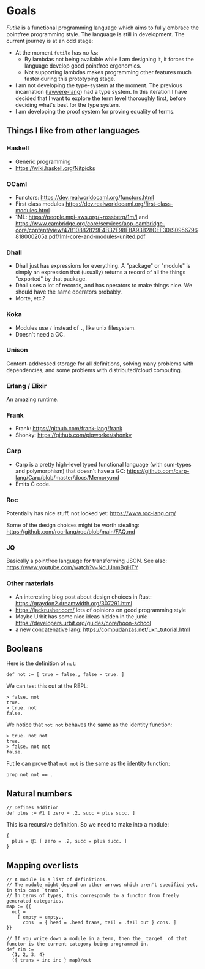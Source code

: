 # Goals

_Futile_ is a functional programming language which aims to fully embrace the
pointfree programming style. The language is still in development. The current journey is at an odd stage:
- At the moment `futile` has no λs:
  - By lambdas not being available while I am designing it, it forces the language develop good pointfree ergonomics.
  - Not supporting lambdas makes programming other features much faster during
    this prototyping stage.
- I am not developing the type-system at the moment. The previous incarnation ([lawvere-lang](https://github.com/jameshaydon/lawvere "GitHub")) had a type system. In this iteration I have decided that I want to explore the term level thoroughly first, before deciding what's best for the type system.
- I am developing the proof system for proving equality of terms.

## Things I like from other languages

### Haskell

- Generic programming
- https://wiki.haskell.org/Nitpicks

### OCaml

- Functors: https://dev.realworldocaml.org/functors.html
- First class modules https://dev.realworldocaml.org/first-class-modules.html
- 1ML: https://people.mpi-sws.org/~rossberg/1m/l and https://www.cambridge.org/core/services/aop-cambridge-core/content/view/47B10882829E4B32F98FBA93B28CEF30/S0956796818000205a.pdf/1ml-core-and-modules-united.pdf

### Dhall

- Dhall just has expressions for everything. A "package" or "module" is simply an expression that (usually) returns a record of all the things "exported" by that package.
- Dhall uses a lot of records, and has operators to make things nice. We should have the same operators probably.
- Morte, etc.?

### Koka

- Modules use `/` instead of `.`, like unix filesystem.
- Doesn't need a GC.

### Unison

Content-addressed storage for all definitions, solving many problems with
dependencies, and some problems with distributed/cloud computing.

### Erlang / Elixir

An amazing runtime.

### Frank

- Frank: https://github.com/frank-lang/frank
- Shonky: https://github.com/pigworker/shonky

### Carp

- Carp is a pretty high-level typed functional language (with sum-types and
  polymorphism) that doesn't have a GC:
  https://github.com/carp-lang/Carp/blob/master/docs/Memory.md
- Emits C code.

### Roc

Potentially has nice stuff, not looked yet: https://www.roc-lang.org/

Some of the design choices might be worth stealing: https://github.com/roc-lang/roc/blob/main/FAQ.md

### JQ

Basically a pointfree language for transforming JSON.
See also: https://www.youtube.com/watch?v=NcUJnmBqHTY

### Other materials

- An interesting blog post about design choices in Rust:
  https://graydon2.dreamwidth.org/307291.html
- https://jackrusher.com/
  lots of opinions on good programming style
- Maybe Urbit has some nice ideas hidden in the junk: https://developers.urbit.org/guides/core/hoon-school
- a new concatenative lang: https://compudanzas.net/uxn_tutorial.html

## Booleans

Here is the definition of `not`:
```futile
def not := [ true = false., false = true. ]
```

We can test this out at the REPL:
```
> false. not
true.
> true. not
false.
```

We notice that `not not` behaves the same as the identity function:
```
> true. not not
true.
> false. not not
false.
```

Futile can prove that `not not` is the same as the identity function:
```futile
prop not not == .
```

## Natural numbers

```futile
// Defines addition
def plus := @1 [ zero = .2, succ = plus succ. ]
```

This is a recursive definition. So we need to make into a module:
```futile
{
  plus = @1 [ zero = .2, succ = plus succ. ]
}
```

## Mapping over lists

```futile
// A module is a list of definitions.
// The module might depend on other arrows which aren't specified yet, in this case `trans`.
// In terms of types, this corresponds to a functor from freely generated categories.
map := {{
  out =
    [ empty = empty.,
      cons  = { head = .head trans, tail = .tail out } cons. ]
}}

// If you write down a module in a term, then the _target_ of that functor is the current category being programmed in.
def zim :=
  {1, 2, 3, 4}
  ({ trans = inc inc } map)/out
```



